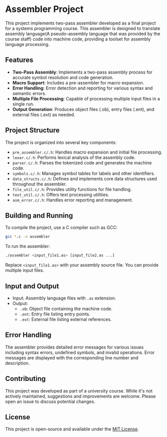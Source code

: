 # Assembler Project

This project implements two-pass assembler developed as a final project for a systems programming course. This assembler is designed to translate assembly language(A pseudo-assembly language that was provided by the course staff) code into machine code, providing a toolset for assembly language processing.

## Features

- **Two-Pass Assembly**: Implements a two-pass assembly process for accurate symbol resolution and code generation.
- **Macro Support**: Includes a pre-assembler for macro expansion.
- **Error Handling**: Error detection and reporting for various syntax and semantic errors.
- **Multiple File Processing**: Capable of processing multiple input files in a single run.
- **Output Generation**: Produces object files (.ob), entry files (.ent), and external files (.ext) as needed.

## Project Structure

The project is organized into several key components:

- `pre_assembler.c/.h`: Handles macro expansion and initial file processing.
- `lexer.c/.h`: Performs lexical analysis of the assembly code.
- `parser.c/.h`: Parses the tokenized code and generates the machine code.
- `symbols.c/.h`: Manages symbol tables for labels and other identifiers.
- `data_structs.c/.h`: Defines and implements core data structures used throughout the assembler.
- `file_util.c/.h`: Provides utility functions for file handling.
- `text_util.c/.h`: Offers text processing utilities.
- `asm_error.c/.h`: Handles error reporting and management.

## Building and Running

To compile the project, use a C compiler such as GCC:

```bash
gcc *.c -o assembler
```

To run the assembler:

```bash
./assembler <input_file1.as> [input_file2.as ...]
```

Replace `<input_file1.as>` with your assembly source file. You can provide multiple input files.

## Input and Output

- Input: Assembly language files with `.as` extension.
- Output:
  - `.ob`: Object file containing the machine code.
  - `.ent`: Entry file listing entry points.
  - `.ext`: External file listing external references.

## Error Handling

The assembler provides detailed error messages for various issues including syntax errors, undefined symbols, and invalid operations. Error messages are displayed with the corresponding line number and description.

## Contributing

This project was developed as part of a university course. While it's not actively maintained, suggestions and improvements are welcome. Please open an issue to discuss potential changes.

## License

This project is open-source and available under the [MIT License](LICENSE).
